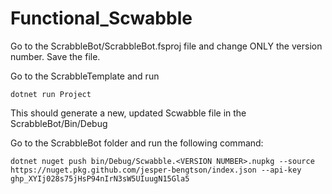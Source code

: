 # Functional_Scwabble
Go to the ScrabbleBot/ScrabbleBot.fsproj file and change ONLY the version number. Save the file.

Go to the ScrabbleTemplate and run
```
dotnet run Project
```
This should generate a new, updated Scwabble file in the ScrabbleBot/Bin/Debug

Go to the ScrabbleBot folder and run the following command:
```
dotnet nuget push bin/Debug/Scwabble.<VERSION NUMBER>.nupkg --source https://nuget.pkg.github.com/jesper-bengtson/index.json --api-key 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
```